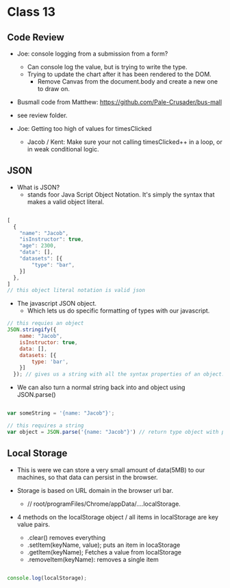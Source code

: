 # Class 13

## Code Review

- Joe: console logging from a submission from a form?
  - Can console log the value, but is trying to write the type.
  - Trying to update the chart after it has been rendered to the DOM.
    - Remove Canvas from the document.body and create a new one to draw on.

- Busmall code from Matthew: https://github.com/Pale-Crusader/bus-mall
- see review folder.
- Joe: Getting too high of values for timesClicked
  - Jacob / Kent: Make sure your not calling timesClicked++ in a loop, or in weak conditional logic.

## JSON

- What is JSON?
  - stands foor Java Script Object Notation.  It's simply the syntax that makes a valid object literal.

```js

[
  {
    "name": "Jacob",
    "isInstructor": true,
    "age": 2300,
    "data": [],
    "datasets": [{
        "type": "bar",
    }]
  },
]
// this object literal notation is valid json
```

- The javascript JSON object.
  - Which lets us do specific formatting of types with our javascript.

```js
// this requies an object
JSON.stringify({
    name: "Jacob",
    isInstructor: true,
    data: [],
    datasets: [{
        type: 'bar',
    }]
  }); // gives us a string with all the syntax properties of an object. '{name: "Jacob", isInstructor: true, ...}'
```

- We can also turn a normal string back into and object using JSON.parse()
  
```js

var someString = '{name: "Jacob"}';

// this requires a string
var object = JSON.parse('{name: "Jacob"}') // return type object with proper key values and methods object.name => 'Jacob'
```

## Local Storage

- This is were we can store a very small amount of data(5MB) to our machines, so that data can persist in the browser.
- Storage is based on URL domain in the browser url bar.
  - // root/programFiles/Chrome/appData/....localStorage.

- 4 methods on the localStorage object / all items in localStorage are key value pairs.
  - .clear() removes everything
  - .setItem(keyName, value); puts an item in locaStorage
  - .getItem(keyName); Fetches a value from localStorage
  - .removeItem(keyName): removes a single item

```js

console.log(localStorage);

```

